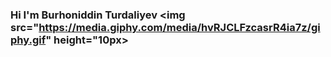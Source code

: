 ### Hi I'm Burhoniddin Turdaliyev <img src="https://media.giphy.com/media/hvRJCLFzcasrR4ia7z/giphy.gif"  height="10px>
